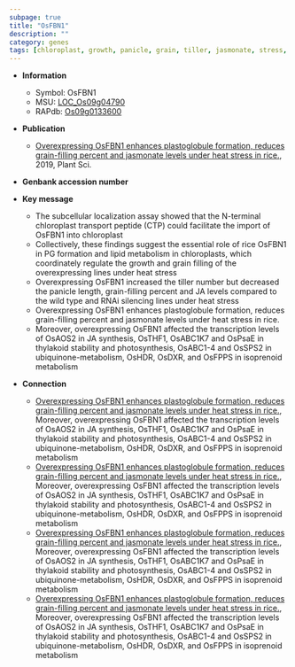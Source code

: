 ```yaml
---
subpage: true
title: "OsFBN1"
description: ""
category: genes
tags: [chloroplast, growth, panicle, grain, tiller, jasmonate, stress,  ja , grain filling, JA, tiller number, grain-filling]
---
```


* **Information**  
    + Symbol: OsFBN1  
    + MSU: [LOC_Os09g04790](http://rice.plantbiology.msu.edu/cgi-bin/ORF_infopage.cgi?orf=LOC_Os09g04790)  
    + RAPdb: [Os09g0133600](http://rapdb.dna.affrc.go.jp/viewer/gbrowse_details/irgsp1?name=Os09g0133600)  

* **Publication**  
    + [Overexpressing OsFBN1 enhances plastoglobule formation, reduces grain-filling percent and jasmonate levels under heat stress in rice.](http://www.ncbi.nlm.nih.gov/pubmed?term=Overexpressing+OsFBN1+enhances+plastoglobule+formation,+reduces+grain-filling+percent+and+jasmonate+levels+under+heat+stress+in+rice.%5BTitle%5D), 2019, Plant Sci.

* **Genbank accession number**  

* **Key message**  
    + The subcellular localization assay showed that the N-terminal chloroplast transport peptide (CTP) could facilitate the import of OsFBN1 into chloroplast
    + Collectively, these findings suggest the essential role of rice OsFBN1 in PG formation and lipid metabolism in chloroplasts, which coordinately regulate the growth and grain filling of the overexpressing lines under heat stress
    + Overexpressing OsFBN1 increased the tiller number but decreased the panicle length, grain-filling percent and JA levels compared to the wild type and RNAi silencing lines under heat stress
    + Overexpressing OsFBN1 enhances plastoglobule formation, reduces grain-filling percent and jasmonate levels under heat stress in rice.
    + Moreover, overexpressing OsFBN1 affected the transcription levels of OsAOS2 in JA synthesis, OsTHF1, OsABC1K7 and OsPsaE in thylakoid stability and photosynthesis, OsABC1-4 and OsSPS2 in ubiquinone-metabolism, OsHDR, OsDXR, and OsFPPS in isoprenoid metabolism

* **Connection**  
    + [Overexpressing OsFBN1 enhances plastoglobule formation, reduces grain-filling percent and jasmonate levels under heat stress in rice.](http://www.ncbi.nlm.nih.gov/pubmed?term=Overexpressing+OsFBN1+enhances+plastoglobule+formation,+reduces+grain-filling+percent+and+jasmonate+levels+under+heat+stress+in+rice.%5BTitle%5D),  Moreover, overexpressing OsFBN1 affected the transcription levels of OsAOS2 in JA synthesis, OsTHF1, OsABC1K7 and OsPsaE in thylakoid stability and photosynthesis, OsABC1-4 and OsSPS2 in ubiquinone-metabolism, OsHDR, OsDXR, and OsFPPS in isoprenoid metabolism
    + [Overexpressing OsFBN1 enhances plastoglobule formation, reduces grain-filling percent and jasmonate levels under heat stress in rice.](http://www.ncbi.nlm.nih.gov/pubmed?term=Overexpressing+OsFBN1+enhances+plastoglobule+formation,+reduces+grain-filling+percent+and+jasmonate+levels+under+heat+stress+in+rice.%5BTitle%5D),  Moreover, overexpressing OsFBN1 affected the transcription levels of OsAOS2 in JA synthesis, OsTHF1, OsABC1K7 and OsPsaE in thylakoid stability and photosynthesis, OsABC1-4 and OsSPS2 in ubiquinone-metabolism, OsHDR, OsDXR, and OsFPPS in isoprenoid metabolism
    + [Overexpressing OsFBN1 enhances plastoglobule formation, reduces grain-filling percent and jasmonate levels under heat stress in rice.](http://www.ncbi.nlm.nih.gov/pubmed?term=Overexpressing+OsFBN1+enhances+plastoglobule+formation,+reduces+grain-filling+percent+and+jasmonate+levels+under+heat+stress+in+rice.%5BTitle%5D),  Moreover, overexpressing OsFBN1 affected the transcription levels of OsAOS2 in JA synthesis, OsTHF1, OsABC1K7 and OsPsaE in thylakoid stability and photosynthesis, OsABC1-4 and OsSPS2 in ubiquinone-metabolism, OsHDR, OsDXR, and OsFPPS in isoprenoid metabolism
    + [Overexpressing OsFBN1 enhances plastoglobule formation, reduces grain-filling percent and jasmonate levels under heat stress in rice.](http://www.ncbi.nlm.nih.gov/pubmed?term=Overexpressing+OsFBN1+enhances+plastoglobule+formation,+reduces+grain-filling+percent+and+jasmonate+levels+under+heat+stress+in+rice.%5BTitle%5D),  Moreover, overexpressing OsFBN1 affected the transcription levels of OsAOS2 in JA synthesis, OsTHF1, OsABC1K7 and OsPsaE in thylakoid stability and photosynthesis, OsABC1-4 and OsSPS2 in ubiquinone-metabolism, OsHDR, OsDXR, and OsFPPS in isoprenoid metabolism



